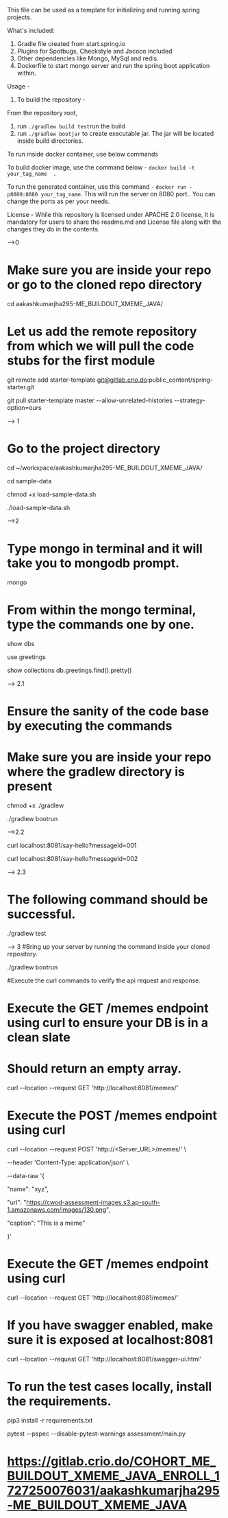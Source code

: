 This file can be used as a template for initializing and running spring projects.

What's included: 
1. Gradle file created from start.spring.io
2. Plugins for Spotbugs, Checkstyle and Jacoco included
3. Other dependencies like Mongo, MySql and redis.
4. Dockerfile to start mongo server and run the spring boot application within.

Usage - 

1. To build the repository - 

From the repository root, 

1. run `./gradlew build test`run the build
2. run `./gradlew bootjar` to create executable jar. The jar will be located inside build directories.

To run inside docker container, use below commands

To build docker image, use the command below - `docker build -t your_tag_name  .`

To run the generated container, use this command - `docker run -p8080:8080 your_tag_name`. This will run the server on 8080 port.. You can change the ports as per your needs. 


License - 
While this repository is licensed under APACHE 2.0 license, It is mandatory for users to share the readme.md and License file along with the changes they do in the contents.

-->0

# Make sure you are inside your repo or go to the cloned repo directory

cd aakashkumarjha295-ME_BUILDOUT_XMEME_JAVA/


# Let us add the remote repository from which we will pull the code stubs for the first module

git remote add starter-template git@gitlab.crio.do:public_content/spring-starter.git

git pull starter-template master --allow-unrelated-histories --strategy-option=ours



--> 1
# Go to the project directory

cd ~/workspace/aakashkumarjha295-ME_BUILDOUT_XMEME_JAVA/


cd sample-data

chmod +x load-sample-data.sh

./load-sample-data.sh



-->2

# Type mongo in terminal and it will take you to mongodb prompt.

mongo

# From within the mongo terminal, type the commands one by one.

show dbs

use greetings

show collections
db.greetings.find().pretty()

--> 2.1

# Ensure the sanity of the code base by executing the commands

# Make sure you are inside your repo where the gradlew directory is present

chmod +x ./gradlew

./gradlew bootrun

-->2.2

curl localhost:8081/say-hello?messageId=001

curl localhost:8081/say-hello?messageId=002

--> 2.3

# The following command should be successful.

./gradlew test



--> 3
#Bring up your server by running the command inside your cloned repository.

./gradlew bootrun


#Execute the curl commands to verify the api request and response.

# Execute the GET /memes endpoint using curl to ensure your DB is in a clean slate

# Should return an empty array.

curl --location --request GET 'http://localhost:8081/memes/'


# Execute the POST /memes endpoint using curl

curl --location --request POST 'http://<Server_URL>/memes/' \

--header 'Content-Type: application/json' \

--data-raw '{

"name": "xyz",

"url": "https://cwod-assessment-images.s3.ap-south-1.amazonaws.com/images/130.png",

"caption": "This is a meme"

}'


# Execute the GET /memes endpoint using curl

curl --location --request GET 'http://localhost:8081/memes/'


# If you have swagger enabled, make sure it is exposed at localhost:8081

curl --location --request GET 'http://localhost:8081/swagger-ui.html'


# To run the test cases locally, install the requirements.

pip3 install -r requirements.txt

pytest --pspec --disable-pytest-warnings assessment/main.py


# https://gitlab.crio.do/COHORT_ME_BUILDOUT_XMEME_JAVA_ENROLL_1727250076031/aakashkumarjha295-ME_BUILDOUT_XMEME_JAVA